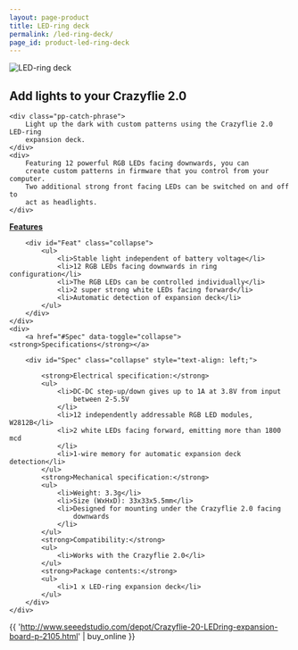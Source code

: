 ```yaml
---
layout: page-product
title: LED-ring deck
permalink: /led-ring-deck/
page_id: product-led-ring-deck
---
```


<div class="col-md-12">
  <img class="pp-main-image-narrow"
 src="/images/led-ring.png"
 alt="LED-ring deck"/>
 
<div>
    <h2><i class="fa fa-lightbulb-o"></i>Add lights to your Crazyflie 2.0</h2>

    <div class="pp-catch-phrase">
        Light up the dark with custom patterns using the Crazyflie 2.0 LED-ring
        expansion deck.
    </div>
    <div>
        Featuring 12 powerful RGB LEDs facing downwards, you can
        create custom patterns in firmware that you control from your computer.
        Two additional strong front facing LEDs can be switched on and off to
        act as headlights.
    </div>
</div>
<div class="pp-specs">
    <div>
        <a href="#Feat" data-toggle="collapse"><strong>Features</strong></a>

        <div id="Feat" class="collapse">
            <ul>
                <li>Stable light independent of battery voltage</li>
                <li>12 RGB LEDs facing downwards in ring configuration</li>
                <li>The RGB LEDs can be controlled individually</li>
                <li>2 super strong white LEDs facing forward</li>
                <li>Automatic detection of expansion deck</li>
            </ul>
        </div>
    </div>
    <div>
        <a href="#Spec" data-toggle="collapse"><strong>Specifications</strong></a>

        <div id="Spec" class="collapse" style="text-align: left;">

            <strong>Electrical specification:</strong>
            <ul>
                <li>DC-DC step-up/down gives up to 1A at 3.8V from input
                    between 2-5.5V
                </li>
                <li>12 independently addressable RGB LED modules, W2812B</li>
                <li>2 white LEDs facing forward, emitting more than 1800 mcd
                </li>
                <li>1-wire memory for automatic expansion deck detection</li>
            </ul>
            <strong>Mechanical specification:</strong>
            <ul>
                <li>Weight: 3.3g</li>
                <li>Size (WxHxD): 33x33x5.5mm</li>
                <li>Designed for mounting under the Crazyflie 2.0 facing
                    downwards
                </li>
            </ul>
            <strong>Compatibility:</strong>
            <ul>
                <li>Works with the Crazyflie 2.0</li>
            </ul>
            <strong>Package contents:</strong>
            <ul>
                <li>1 x LED-ring expansion deck</li>
            </ul>
        </div>
    </div>
</div>

{{ 'http://www.seeedstudio.com/depot/Crazyflie-20-LEDring-expansion-board-p-2105.html' | buy_online }}
